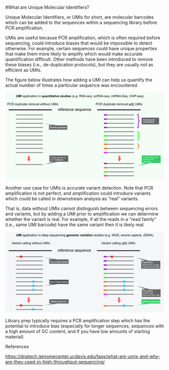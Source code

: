 #What are Unique Molecular Identifiers? 

Unique Molecular Identifiers, or UMIs for short, are molecular barcodes which can be added to the sequences within a sequencing library before PCR amplification. 

UMIs are useful because PCR amplification, which is often required before sequencing, could introduce biases that would be impossible to detect otherwise. For example, certain sequences could have unique properties that make them more likely to amplify which would make accurate quantification difficult. Other methods have been introduced to remove these biases (i.e., de-duplication protocols), but they are usually not as efficient as UMIs. 

The figure below illustrates how adding a UMI can help us quantify the actual number of times a particular sequence was encountered.


![Image1](img/image1.png)


Another use case for UMIs is accurate variant detection. Note that PCR amplification is not perfect, and amplification could introduce variants which could be called in downstream analysis as “real” variants. 

That is, data without UMIs cannot distinguish between sequencing errors and variants, but by adding a UMI prior to amplification we can determine whether the variant is real. For example, if all the reads in a “read family” (i.e., same UMI barcode) have the same variant then it is likely real. 


![Image2](img/image2.png)


Library prep typically requires a PCR amplification step which has the potential to introduce bias (especially for longer sequences, sequences with a high amount of GC content, and if you have low amounts of starting material)




References

https://dnatech.genomecenter.ucdavis.edu/faqs/what-are-umis-and-why-are-they-used-in-high-throughput-sequencing/


